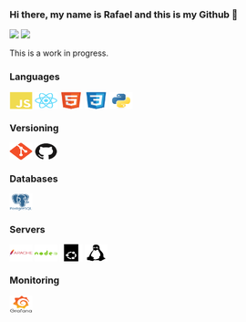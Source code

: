 ### Hi there, my name is Rafael and this is my Github 👋

<div>
  <img height="180em" src="https://github-readme-stats-sigma-five.vercel.app/api?username=rafazamp&show_icons=true&theme=nord&include_all_commits=true&count_private=true"/>
  <img height="180em" src="https://github-readme-stats-sigma-five.vercel.app/api/top-langs/?username=rafazamp&theme=nord&layout=compact"/>
</div>

This is a work in progress.


### Languages

<div style="display: inline_block">
  <img align="center" alt="javascript" height="30" width="40" src="https://raw.githubusercontent.com/devicons/devicon/master/icons/javascript/javascript-plain.svg">
  <img align="center" alt="react" height="30" width="40" src="https://raw.githubusercontent.com/devicons/devicon/master/icons/react/react-original.svg">
  <img align="center" alt="html5" height="30" width="40" src="https://raw.githubusercontent.com/devicons/devicon/master/icons/html5/html5-original.svg">
  <img align="center" alt="css" height="30" width="40" src="https://raw.githubusercontent.com/devicons/devicon/master/icons/css3/css3-original.svg">
  <img align="center" alt="python" height="30" width="40" src="https://raw.githubusercontent.com/devicons/devicon/master/icons/python/python-original.svg">
  </div>

### Versioning

<div style="display: inline_block">
  <img align="center" alt="git" height="30" width="40" src="https://raw.githubusercontent.com/devicons/devicon/master/icons/git/git-original.svg">
  <img align="center" alt="github" height="30" width="40" src="https://raw.githubusercontent.com/devicons/devicon/master/icons/github/github-original.svg">
</div>

### Databases

<div style="display: inline_block">
  <img align="center" alt="postgresql" height="30" width="40" src="https://raw.githubusercontent.com/devicons/devicon/master/icons/postgresql/postgresql-plain-wordmark.svg">
</div>

### Servers

<div style="display: inline_block">
  <img align="center" alt="apache" height="30" width="40" src="https://raw.githubusercontent.com/devicons/devicon/master/icons/apache/apache-original-wordmark.svg">
  <img align="center" alt="nodejs" height="30" width="40" src="https://raw.githubusercontent.com/devicons/devicon/master/icons/nodejs/nodejs-plain-wordmark.svg">
  <img align="center" alt="ubuntu" height="30" width="40" src="https://raw.githubusercontent.com/devicons/devicon/master/icons/ubuntu/ubuntu-plain.svg">
  <img align="center" alt="linux" height="30" width="40" src="https://raw.githubusercontent.com/devicons/devicon/master/icons/linux/linux-plain.svg">
</div>

### Monitoring

<div style="display: inline_block">
  <img align="center" alt="grafana" height="30" width="40" src="https://raw.githubusercontent.com/devicons/devicon/master/icons/grafana/grafana-original-wordmark.svg">
</div>
<!--
**rafazamp/rafazamp** is a ✨ _special_ ✨ repository because its `README.md` (this file) appears on your GitHub profile.

Here are some ideas to get you started:

- 🔭 I’m currently working on ...
- 🌱 I’m currently learning ...
- 👯 I’m looking to collaborate on ...
- 🤔 I’m looking for help with ...
- 💬 Ask me about ...
- 📫 How to reach me: ...
- 😄 Pronouns: ...
- ⚡ Fun fact: ...
-->
